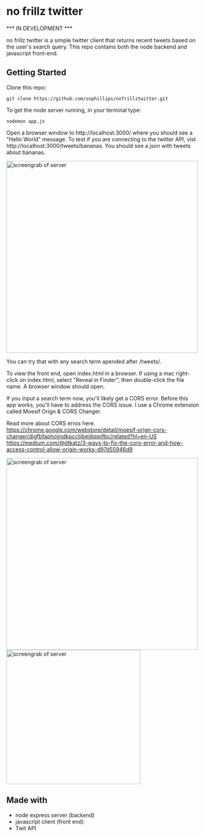 # no frillz twitter

*** IN DEVELOPMENT ***

no frillz twitter is a simple twitter client that returns recent tweets based on the user's search query. This repo contains both the node backend and javascript front-end.

## Getting Started

Clone this repo:

`git clone https://github.com/snphillips/nofrillztwitter.git`

To get the node server running, in your terminal type:

`nodemon app.js`

Open a browser window to http://localhost:3000/ where you should see a "Hello World" message.
To test if you are connecting to the twitter API, vist http://localhost:3000/tweets/bananas. You should see a json with tweets about bananas.

<img src="https://i.imgur.com/3bvGapG.png" width="500" alt="screengrab of server">
     
You can try that with any search term apended after /tweets/.


To view the front end, open index.html in a browser. If using a mac right-click on index.html, select "Reveal in Finder", then double-click the file name. A browser window should open. 

If you input a search term now, you'll likely get a CORS error. Before this app works, you'll have to address the CORS issue. I use a Chrome extension called Moesif Orign & CORS Changer. 

Read more about CORS erros here.
https://chrome.google.com/webstore/detail/moesif-orign-cors-changer/digfbfaphojjndkpccljibejjbppifbc/related?hl=en-US
https://medium.com/@dtkatz/3-ways-to-fix-the-cors-error-and-how-access-control-allow-origin-works-d97d55946d9

<img src="https://i.imgur.com/9R8ZeTH.png" width="500" alt="screengrab of server">
<img src="https://i.imgur.com/Rm7rTyO.png" width="350" alt="screengrab of server">




## Made with
- node express server (backend)
- javascript client (front end)
- Twit API
